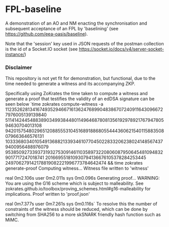 # FPL-baseline

A demonstration of an AO and NM enacting the synchronisation and subsequent acceptance of an FPL by 'baselining' (see https://github.com/eea-oasis/baseline).

Note that the 'session' key used in JSON requests of the postman collection is the id of a Socket.IO socket (see https://socket.io/docs/v4/server-socket-instance/)

### Disclaimer
This repository is not yet fit for demonstration, but functional, due to the time needed to generate a witness and its accompanying ZKP.

Specifically using ZoKrates the time taken to compute a witness and generate a proof that testifies the validity of an edDSA signature can be seen below
`time zokrates compute-witness -a 11235262813416749352946671613624768990483867072409116430966727976005139139840 511414244548838903499384480114964687808135619297892176794780594630704013108 9420157548029651208855531045168918868055444360621540115883508079663646576131 1033368034010549136882133934610770450228332062380241485674379400956488976079 9538509273393731932753091461103589732208060879506454810948329017717247018741 201669551810930794136676105378284253445 249706279142178819082221996773784642474 && time zokrates generate-proof
Computing witness...
Witness file written to 'witness'

real    0m2.106s
user    0m2.011s
sys     0m0.096s
Generating proof...
WARNING: You are using the G16 scheme which is subject to malleability. See zokrates.github.io/toolbox/proving_schemes.html#g16-malleability for implications.
Proof written to 'proof.json'

real    0m7.377s
user    0m7.261s
sys     0m0.116s`
To resolve this the number of constraints of the witness should be reduced, which can be done by switching from SHA256 to a more skSNARK friendly hash function such as MiMC.
